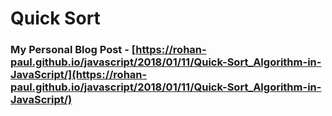 # Quick Sort


### My Personal Blog Post - [https://rohan-paul.github.io/javascript/2018/01/11/Quick-Sort_Algorithm-in-JavaScript/](https://rohan-paul.github.io/javascript/2018/01/11/Quick-Sort_Algorithm-in-JavaScript/)